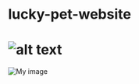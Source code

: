 # lucky-pet-website 

# ![alt text](url)
![My image]([http://url/to/image.jpg](https://i.pinimg.com/564x/76/45/23/764523adf76c545aa951eb974d7d7861.jpg))


